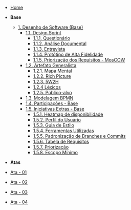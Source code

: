 <!-- docs/_sidebar.md -->

- [Home](/)
<!-- - [Projetos](/Projeto/Projeto.md) -->

- **Base**

  - [1. Desenho de Software (Base)](/Base/1.Base.md)
    - [1.1. Design Sprint](/Base/1.1.DesignSprint.md)
      - [1.1.1. Questionário]()
      - [1.1.2. Análise Documental]()
      - [1.1.3. Entrevista]()
      - [1.1.4. Protótipo de Alta Fidelidade]()
      - [1.1.5. Priorização dos Requisitos - MosCOW]()
    - [1.2. Artefato Generalista](/Base/1.2.ArtefatoGeneralista.md)
      - [1.2.1. Mapa Mental](Base/1.2.1.Mapa-mental.md)
      - [1.2.2. Rich Picture](Base/1.2.2.RichPicture.md)
      - [1.2.3. 5W2H](Base/1.2.3.5W2H.md)
      - [1.2.4 Léxicos](Base/1.2.4.Lexicos.md)
      - [1.2.5. Público-alvo](Base/1.2.5.Publico-Alvo.md)
    - [1.3. Modelagem BPMN](Base/1.3.ModelagemBPMN.md)
    - [1.4. Participações - Base](/Base/1.4.ParticipacoesBase.md)
    - [1.5. Iniciativas Extras - Base](/Base/1.5.IniciativasExtras.md)
      - [1.5.1. Heatmap de disponibilidade]()
      - [1.5.2. Perfil do Usuário]()
      - [1.5.3. Guia de Estilo]()
      - [1.5.4. Ferramentas Utilizadas](/Base/1.5.4.FerramentasUtilizadas.md)
      - [1.5.5. Padronização de Branches e Commits](/Base/1.5.5.PadronizacaoBranchesCommits.md)  
      - [1.5.6. Tabela de Requisitos](/Base/1.5.6.Tabela-Requisitos.md)
      - [1.5.7. Priorização](/Base/1.5.7.Priorizacao.md)
      - [1.5.8. Escopo Mínimo](/Base/1.5.8.Escopo-minimo.md)
- **Atas**

 - [Ata - 01](Projeto/Iniciativas%20Extras/ata_01.md)
 - [Ata - 02](Projeto/Iniciativas%20Extras/ata_02.md)
 - [Ata - 03](Projeto/Iniciativas%20Extras/ata_03.md)
 - [Ata - 04](Projeto/Iniciativas%20Extras/ata_04.md)

